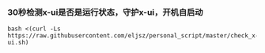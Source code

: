 ### 30秒检测x-ui是否是运行状态，守护x-ui，开机自启动

<pre><code>bash <(curl -Ls https://raw.githubusercontent.com/eljsz/personal_script/master/check_x-ui.sh)</code></pre>
